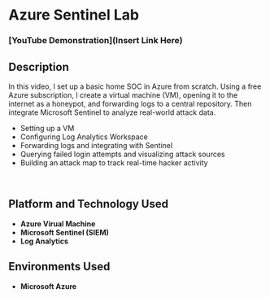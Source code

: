 <h1>Azure Sentinel Lab</h1>

 ### [YouTube Demonstration](Insert Link Here)

<h2>Description</h2>
In this video, I set up a basic home SOC in Azure from scratch. Using a free Azure subscription, I create a virtual machine (VM), opening it to the internet as a honeypot, and forwarding logs to a central repository. Then integrate Microsoft Sentinel to analyze real-world attack data.

- Setting up a VM
- Configuring Log Analytics Workspace
- Forwarding logs and integrating with Sentinel
- Querying failed login attempts and visualizing attack sources
- Building an attack map to track real-time hacker activity

<br />


<h2>Platform and Technology Used</h2>

- <b>Azure Virual Machine</b> 
- <b>Microsoft Sentinel (SIEM)</b>
- <b>Log Analytics</b>
<h2>Environments Used </h2>

- <b> Microsoft Azure </b> 

